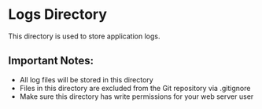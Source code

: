 # Logs Directory

This directory is used to store application logs.

## Important Notes:

- All log files will be stored in this directory
- Files in this directory are excluded from the Git repository via .gitignore
- Make sure this directory has write permissions for your web server user 